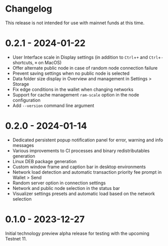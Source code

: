 # Changelog

This release is not intended for use with mainnet funds at this time.

# 0.2.1 - 2024-01-22
- User Interface scale in Display settings (in addition to `Ctrl`+`+` and `Ctrl`+`-` shortcuts, `⌘` on MacOS)
- Offer alternate public node in case of random node connection failure
- Prevent saving settings when no public node is selected
- Data folder size display in Overview and management in Settings > Storage
- Fix edge conditions in the wallet when changing networks
- Support for cache management `ram-scale` option in the node configuration
- Add `--version` command line argument

# 0.2.0 - 2024-01-14
- Dedicated persistent popup notification panel for error, warning and info messages
- Various improvements to CI processes and binary redistributables generation
- Linux DEB package generation
- Custom window frame and caption bar in desktop environments
- Network load detection and automatic transaction priority fee prompt in Wallet > Send
- Random server option in connection settings
- Network and public node selection in the status bar
- Visualizer settings presets and automatic load based on the network selection

# 0.1.0 - 2023-12-27
Initial technology preview alpha release for testing with the upcoming Testnet 11. 
